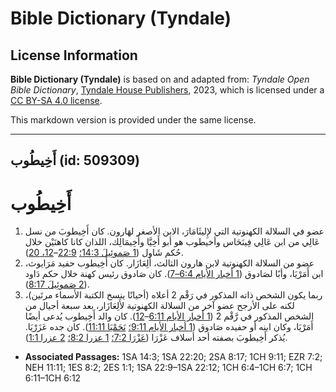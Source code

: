 # Bible Dictionary (Tyndale)

## License Information

**Bible Dictionary (Tyndale)** is based on and adapted from: _Tyndale Open Bible Dictionary_, [Tyndale House Publishers](https://tyndaleopenresources.com/), 2023, which is licensed under a [CC BY-SA 4.0 license](https://creativecommons.org/licenses/by-sa/4.0/legalcode.en).

This markdown version is provided under the same license.



--------------------------------

## أَخِيطُوب (id: 509309)

أَخِيطُوب
=========

1. عضو في السلالة الكهنوتية التي لإِليثَامَارَ، الابن الأصغر لهَارون. كان أَخِيطوبَ من نسل عَالِي من ابن عَالِي فِينَحَاس وأخيطوب هو أبو أَخِيَّا وأَخِيمَالِك، اللذان كانا كاهنَيْن خلال حُكم شَاول ([1 صَموئِيلَ 14:3؛](https://ref.ly/1Sam14:3) [22:9](https://ref.ly/1Sam22:9-1Sam22:12,1Sam22:20)–[12، 20](https://ref.ly/1Sam22:9-1Sam22:12,1Sam22:20)).
2. عضو من السلالة الكهنوتية لابن هارون الثالث، أَلِعَازَار. كان أَخِيطوب حفيد مَرَايوث، ابن أَمَرْيَا، وأبًا لصَادوق ([1 أخبار الأيام 6:4–7](https://ref.ly/1Chr6:4-1Chr6:7)). كان صَادوق رئيس كهنة خلال حكم دَاود ([2 صَموئِيلَ 8:17](https://ref.ly/2Sam8:17)).
3. ربما يكون الشخص ذاته المذكور في رَقْم 2 أعلاه (أحيانًا ينسخ الكتبة الأسماء مرتَين)، لكنه على الأرجح عضو آخر من السلالة الكهنوتية لأَلِعَازَار، بعد سبعة أجيال من الشخص المذكور في رَّقْم 2 ([1 أخبار الأيام 6:11](https://ref.ly/1Chr6:11-1Chr6:12)–[12](https://ref.ly/1Chr6:11-1Chr6:12)). كان والد أَخِيطوب يُدعى أيضًا أَمَرْيَا، وكان ابنه أو حفيده صَادوق ([1 أخبار الأيام 9:11؛](https://ref.ly/1Chr9:11) [نَحَمْيَا 11:11](https://ref.ly/Neh11:11)). كان جده عَزَرْيَا. يُذكر أَخِيطوبَ بصفته أحد أسلاف عَزْرَا ([عَزْرَا 7:2؛](https://ref.ly/Ezra7:2) [1 عزرا 8:2؛](https://ref.ly/1Esd8:2) [2 عزرا 1:1](https://ref.ly/2Esd1:1)).

* **Associated Passages:** 1SA 14:3; 1SA 22:20; 2SA 8:17; 1CH 9:11; EZR 7:2; NEH 11:11; 1ES 8:2; 2ES 1:1; 1SA 22:9–1SA 22:12; 1CH 6:4–1CH 6:7; 1CH 6:11–1CH 6:12

